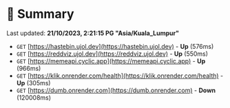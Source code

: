 # 📖 Summary
Last updated: **21/10/2023, 2:21:15 PG "Asia/Kuala_Lumpur"**

- `GET` [https://hastebin.ujol.dev](https://hastebin.ujol.dev) - **Up** (576ms)
- `GET` [https://reddviz.ujol.dev](https://reddviz.ujol.dev) - **Up** (550ms)
- `GET` [https://memeapi.cyclic.app](https://memeapi.cyclic.app) - **Up** (966ms)
- `GET` [https://klik.onrender.com/health](https://klik.onrender.com/health) - **Up** (305ms)
- `GET` [https://dumb.onrender.com](https://dumb.onrender.com) - **Down** (120008ms)
